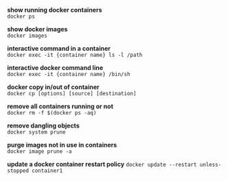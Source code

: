 **show running docker containers**</br>
`docker ps`

**show docker images**</br>
`docker images`

**interactive command in a container**</br>
`docker exec -it {container name} ls -l /path`

**interactive docker command line**</br>
`docker exec -it {container name} /bin/sh`

**docker copy in/out of container**</br>
`docker cp [options] [source] [destination]`

**remove all containers running or not**</br>
`docker rm -f $(docker ps -aq)`

**remove dangling objects**</br>
`docker system prune`
  
**purge images not in use in containers**</br>
`docker image prune -a`

**update a docker container restart policy**
`docker update --restart unless-stopped container1`
